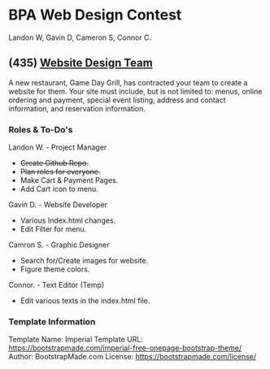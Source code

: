 # BPA Web Design Contest

Landon W, Gavin D, Cameron S, Connor C.

## (435) [Website Design Team](https://cvtech.instructure.com/courses/889/files/347039?module_item_id=305995)

A new restaurant, Game Day Grill, has contracted your team to create a website for them. Your site must include, but is not limited to: menus, online ordering and payment, special event listing, address and contact information, and reservation information.

### Roles & To-Do's
Landon W. - Project Manager
* ~~Create Github Repo.~~
* ~~Plan roles for everyone.~~
* Make Cart & Payment Pages.
* Add Cart icon to menu.

Gavin D. - Website Developer
* Various Index.html changes.
* Edit Filter for menu.

Camron S. - Graphic Designer
* Search for/Create images for website.
* Figure theme colors.

Connor. - Text Editor (Temp)
* Edit various texts in the index.html file.

### Template Information

Template Name: Imperial
Template URL: https://bootstrapmade.com/imperial-free-onepage-bootstrap-theme/
Author: BootstrapMade.com
License: https://bootstrapmade.com/license/

<!-- Test -->

